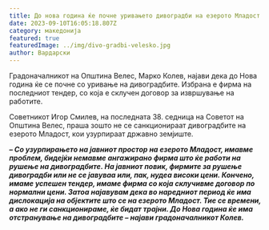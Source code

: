 ```yaml
---
title: До нова година ќе почне уривањето дивоградби на езерото Младост
date: 2023-09-10T16:05:18.807Z
category: македонија
featured: true
featuredImage: ../img/divo-gradbi-velesko.jpg
author: Вардарски
---
```

<!--StartFragment-->

Градоначалникот на Општина Велес, Марко Колев, најави дека до Нова година ќе се почне со уривање на дивоградбите. Избрана е фирма на последниот тендер, со која е склучен договор за извршување на работите.

Советникот Игор Смилев, на последната 38. седница на Советот на Општина Велес, праша зошто не се санкционираат дивоградбите на езерото Младост, кои узурпираат државно земјиште.

***– Со узурпирањето на јавниот простор на езерото Младост, имавме проблем, бидејќи немавме ангажирано фирма што ќе работи на рушење на дивоградбите. На јавниот повик, фирмите за рушење дивоградби или не се јавуваа или, пак, нудеа високи цени. Кончено, имаме успешен тендер, имаме фирма со која склучивме договор по нормални цени. Затоа најавувам дека во наредниот период ќе има дислокација на објектите што се на езерото Младост. Тие се времени, а ако не ги санкционираме, ќе бидат трајни. До Нова година ќе има отстранување на дивоградбите – најави градоначалникот Колев.***

 

<!--EndFragment-->